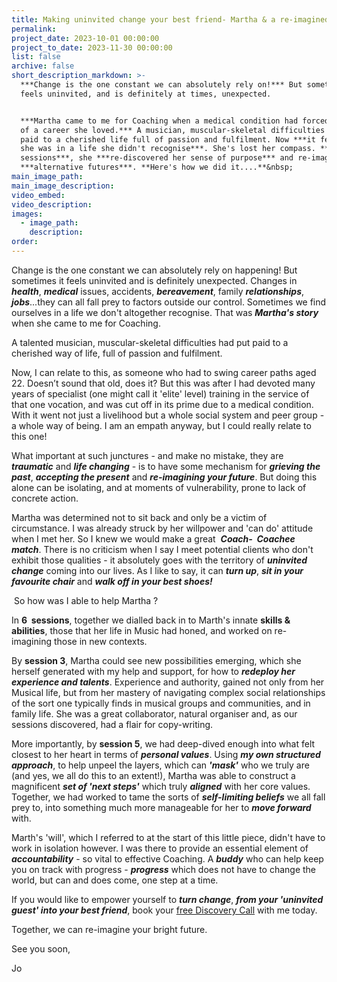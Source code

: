 ```yaml
---
title: Making uninvited change your best friend- Martha & a re-imagined future(s)
permalink:
project_date: 2023-10-01 00:00:00
project_to_date: 2023-11-30 00:00:00
list: false
archive: false
short_description_markdown: >-
  ***Change is the one constant we can absolutely rely on!*** But sometimes it
  feels uninvited, and is definitely at times, unexpected.


  ***Martha came to me for Coaching when a medical condition had forced the end
  of a career she loved.*** A musician, muscular-skeletal difficulties had put
  paid to a cherished life full of passion and fulfilment. Now ***it felt like
  she was in a life she didn't recognise***. She's lost her compass. ***In 6
  sessions***, she ***re-discovered her sense of purpose*** and re-imagined
  ***alternative futures***. **Here's how we did it....**&nbsp;
main_image_path:
main_image_description:
video_embed:
video_description:
images:
  - image_path:
    description:
order:
---
```

Change is the one constant we can absolutely rely on happening! But sometimes it feels uninvited and is definitely unexpected. Changes in ***health***, ***medical*** issues, accidents, ***bereavement***, family ***relationships***, ***jobs***...they can all fall prey to factors outside our control. Sometimes we find ourselves in a life we don't altogether recognise. That was ***Martha's story*** when she came to me for Coaching.&nbsp;

A talented musician, muscular-skeletal difficulties had put paid to a cherished way of life, full of passion and fulfilment. &nbsp;

Now, I can relate to this, as someone who had to swing career paths aged 22. Doesn’t sound that old, does it? But this was after I had devoted many years of specialist (one might call it 'elite' level) training in the service of that one vocation, and was cut off in its prime due to a medical condition. With it went not just a livelihood but a whole social system and peer group - a whole way of being. I am an empath anyway, but I could really relate to this one!

What important at such junctures - and make no mistake, they are ***traumatic*** and ***life changing*** - is to have some mechanism for ***grieving the past***, ***accepting the present*** and ***re-imagining your future***. But doing this alone can be isolating, and at moments of vulnerability, prone to lack of concrete action.

Martha was determined not to sit back and only be a victim of circumstance. I was already struck by her willpower and 'can do' attitude when I met her. So I knew we would make a great&nbsp; ***Coach-&nbsp; Coachee match***. There is no criticism when I say I meet potential clients who don't exhibit those qualities - it absolutely goes with the territory of ***uninvited change*** coming into our lives. As I like to say, it can ***turn up***, ***sit in your favourite chair*** and ***walk off in your best shoes!***

&nbsp;So how was I able to help Martha ?

In **6&nbsp; sessions**, together we dialled back in to Marth's innate **skills & abilities**, those that her life in Music had honed, and worked on re-imagining those in new contexts.

By **session 3**, Martha could see new possibilities emerging, which she herself generated with my help and support, for how to ***redeploy her experience and talents***. Experience and authority, gained not only from her Musical life, but from her mastery of navigating complex social relationships of the sort one typically finds in musical groups and communities, and in family life. She was a great collaborator, natural organiser and, as our sessions discovered, had a flair for copy-writing.&nbsp;

More importantly, by **session 5**, we had deep-dived enough into what felt closest to her heart in terms of ***personal values***. Using ***my own structured approach***, to help unpeel the layers, which can ***'mask'*** who we truly are (and yes, we all do this to an extent!), Martha was able to construct a magnificent ***set of 'next steps'*** which truly ***aligned*** with her core values. Together, we had worked to tame the sorts of ***self-limiting beliefs*** we all fall prey to, into something much more manageable for her to ***move forward*** with.

Marth's 'will', which I referred to at the start of this little piece, didn't have to work in isolation however. I was there to provide an essential element of ***accountability*** \- so vital to effective Coaching. A ***buddy*** who can help keep you on track with progress - ***progress*** which does not have to change the world, but can and does come, one step at a time.

If you would like to empower yourself to ***turn change***, ***from your 'uninvited guest' into your best friend***, book your [free Discovery Call](/contact/) with me today.

Together, we can re-imagine your bright future.

See you soon,

Jo